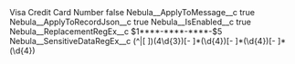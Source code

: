 <?xml version="1.0" encoding="UTF-8"?>
<CustomMetadata xmlns="http://soap.sforce.com/2006/04/metadata" xmlns:xsi="http://www.w3.org/2001/XMLSchema-instance" xmlns:xsd="http://www.w3.org/2001/XMLSchema">
    <label>Visa Credit Card Number</label>
    <protected>false</protected>
    <values>
        <field>Nebula__ApplyToMessage__c</field>
        <value xsi:type="xsd:boolean">true</value>
    </values>
    <values>
        <field>Nebula__ApplyToRecordJson__c</field>
        <value xsi:type="xsd:boolean">true</value>
    </values>
    <values>
        <field>Nebula__IsEnabled__c</field>
        <value xsi:type="xsd:boolean">true</value>
    </values>
    <values>
        <field>Nebula__ReplacementRegEx__c</field>
        <value xsi:type="xsd:string">$1****-****-****-$5</value>
    </values>
    <values>
        <field>Nebula__SensitiveDataRegEx__c</field>
        <value xsi:type="xsd:string">(^|[ ])(4\d{3})[- ]*(\d{4})[- ]*(\d{4})[- ]*(\d{4})</value>
    </values>
</CustomMetadata>
